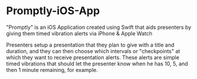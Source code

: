 # Promptly-iOS-App
"Promptly" is an iOS Application created using Swift that aids presenters by giving them timed vibration alerts via iPhone &amp; Apple Watch

Presenters setup a presentation that they plan to give with a title and duration, and they can then choose which intervals or "checkpoints" at which they want to receive presentation alerts. These alerts are simple timed vibrations that should let the presenter know when he has 10, 5, and then 1 minute remaining, for example.
